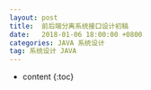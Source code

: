 ```yaml
---
layout: post
title:  前后端分离系统接口设计初稿
date:   2018-01-06 18:00:00 +0800
categories: JAVA 系统设计
tag: 系统设计 JAVA
---
```


* content
{:toc}


